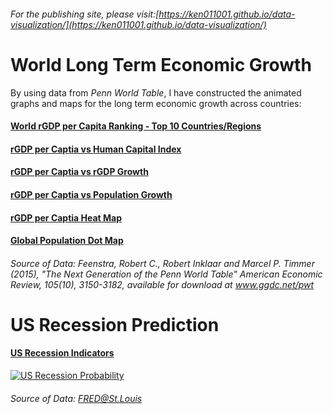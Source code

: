 ###### For the publishing site, please visit:[https://ken011001.github.io/data-visualization/](https://ken011001.github.io/data-visualization/)

# World Long Term Economic Growth

By using data from *Penn World Table*, I have constructed the animated graphs and maps for the long term economic growth across countries:

#### [World rGDP per Capita Ranking - Top 10 Countries/Regions](https://ken011001.github.io/data-visualization/html/rGDP%20per%20Capita%20Ladder.html)

#### [rGDP per Captia vs Human Capital Index](https://ken011001.github.io/data-visualization/html/PWT.html)

#### [rGDP per Captia vs rGDP Growth](https://ken011001.github.io/data-visualization/html/PWT%20rGDP%20Growth.html)

#### [rGDP per Captia vs Population Growth](https://ken011001.github.io/data-visualization/html/PWT%20Pop%20Growth.html)

#### [rGDP per Captia Heat Map](https://ken011001.github.io/data-visualization/html/Global%20rGDP%20per%20Capita%20Heat%20Map.html)

#### [Global Population Dot Map](https://ken011001.github.io/data-visualization/html/Global%20Pop%20Map.html)


###### Source of Data: *Feenstra, Robert C., Robert Inklaar and Marcel P. Timmer (2015), "The Next Generation of the Penn World Table" American Economic Review, 105(10), 3150-3182, available for download at www.ggdc.net/pwt*

# US Recession Prediction

#### [US Recession Indicators](https://research.stlouisfed.org/dashboard/48606)
[![US Recession Probability](https://mybinder.org/badge_logo.svg)](https://mybinder.org/v2/gh/ken011001/data-visualization/master?urlpath=lab/tree/US%20Recession%20Probability.ipynb)
###### Source of Data: *FRED@St.Louis*
